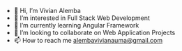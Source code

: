 - 👋 Hi, I’m Vivian Alemba
- 👀 I’m interested in Full Stack Web Development
- 🌱 I’m currently learning Angular Framework
- 💞️ I’m looking to collaborate on Web Application Projects
- 📫 How to reach me alembavivianauma@gmail.com

<!---
Alemba-Vivian/Alemba-Vivian is a ✨ special ✨ repository because its `README.md` (this file) appears on your GitHub profile.
You can click the Preview link to take a look at your changes.
--->
